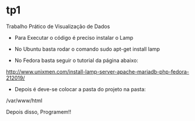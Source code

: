 # tp1
Trabalho Prático de Visualização de Dados

- Para Executar o código é preciso instalar o Lamp

- No Ubuntu basta rodar o comando sudo apt-get install lamp

- No Fedora basta seguir o tutorial da página abaixo:

http://www.unixmen.com/install-lamp-server-apache-mariadb-php-fedora-212019/

- Depois é deve-se colocar a pasta do projeto na pasta:

/var/www/html

Depois disso, Programem!!
